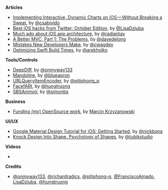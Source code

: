 **Articles**

* [Implementing Interactive, Dynamic Charts on iOS — Without Breaking a Sweat](https://medium.com/supercharges-mobile-product-guide/implementing-interactive-dynamic-charts-on-ios-without-breaking-a-sweat-15367e4b18f3), by [@csabivido](https://twitter.com/csabivido)
* [Best iOS hacks from Twitter: October Edition](https://medium.com/flawless-app-stories/best-ios-hacks-from-twitter-october-edition-ce253347f88a), by [@LisaDziuba](https://twitter.com/lisadziuba)
* [Much ado about iOS app architecture](http://aplus.rs/2017/much-ado-about-ios-app-architecture/), by [@radiantav](https://twitter.com/radiantav)
* [A Better MVC, Part 1: The Problems](https://davedelong.com/blog/2017/11/06/a-better-mvc-part-1-the-problems/), by [@davedelong](https://twitter.com/davedelong)
* [Mistakes New Developers Make](http://martiancraft.com/blog/2017/11/rookie-mistakes/), by [@cwagdev](https://twitter.com/cwagdev)
* [Optimizing Swift Build Times](https://github.com/fastred/Optimizing-Swift-Build-Times), by [@arekholko](https://twitter.com/arekholko)

**Tools/Controls**

* [DeepDiff](https://github.com/onmyway133/DeepDiff), by [@onmyway133](https://github.com/onmyway133)
* [Mandoline](https://github.com/blueapron/Mandoline), by [@blueapron](https://github.com/blueapron)
* [URLQueryItemEncoder](https://github.com/pitiphong-p/URLQueryItemEncoder), by [@pitiphong_p](https://twitter.com/pitiphong_p)
* [FacefARt](https://github.com/hungtruong/FacefARt), by [@hungtruong](https://github.com/hungtruong/)
* [SBSAnimoji](https://github.com/simonbs/SBSAnimoji), by [@simonbs](https://twitter.com/simonbs)

**Business**

* [Funding (my) OpenSource work](https://medium.com/@krzyzanowskim/funding-my-opensource-work-abcf1bbf2e57), by [Marcin Krzyzanowski](https://twitter.com/krzyzanowskim)

**UI/UX**

* [Google Material Design Tutorial for iOS: Getting Started](https://www.raywenderlich.com/170353/introduction-google-material-design-ios), by [@nickbona](https://twitter.com/nickbona)
* [Knock Design Into Shape. Psychology of Shapes](https://tubikstudio.com/knock-design-into-shape-psychology-of-shapes/), by [@tubikstudio](https://twitter.com/tubikstudio)

**Videos**

* 

**Credits**

* [@onmyway133](https://github.com/onmyway133), [@richardradics](https://github.com/richardradics), [@pitiphong-p](https://github.com/pitiphong-p), [@FranciscoAmado](https://github.com/FranciscoAmado), [LisaDziuba](https://github.com/lisadziuba), [@hungtruong](https://github.com/hungtruong/)
